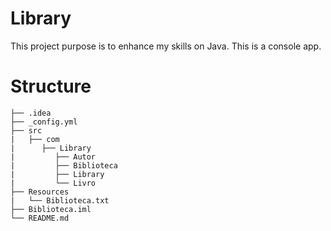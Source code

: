 # Library
This project purpose is to enhance my skills on Java.
This is a console app.

# Structure
```
├── .idea
├── _config.yml
├── src
|   ├── com
|      ├── Library
|         ├── Autor
|         ├── Biblioteca
|         ├── Library
|         └── Livro
├── Resources
|   └── Biblioteca.txt
├── Biblioteca.iml
└── README.md
``` 
